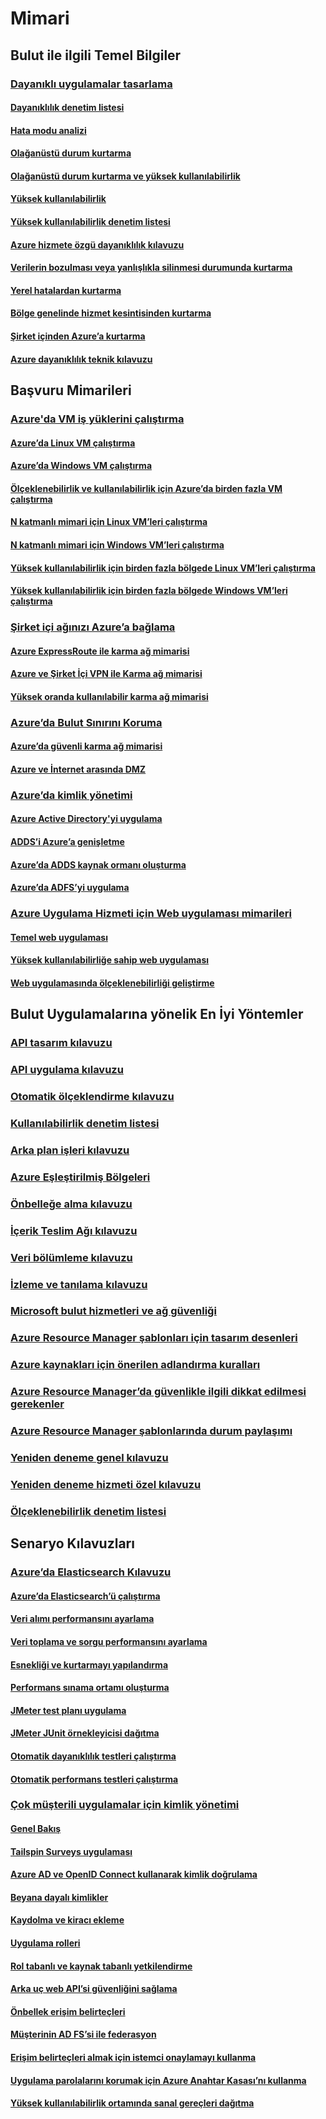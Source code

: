 # Mimari

## Bulut ile ilgili Temel Bilgiler

### [Dayanıklı uygulamalar tasarlama](guidance-resiliency-overview.md)
#### [Dayanıklılık denetim listesi](guidance-resiliency-checklist.md)
#### [Hata modu analizi](guidance-resiliency-failure-mode-analysis.md)
#### [Olağanüstü durum kurtarma](..\resiliency\resiliency-disaster-recovery-azure-applications.md)
#### [Olağanüstü durum kurtarma ve yüksek kullanılabilirlik](..\resiliency\resiliency-disaster-recovery-high-availability-azure-applications.md)
#### [Yüksek kullanılabilirlik](..\resiliency\resiliency-high-availability-azure-applications.md)
#### [Yüksek kullanılabilirlik denetim listesi](..\resiliency\resiliency-high-availability-checklist.md)
#### [Azure hizmete özgü dayanıklılık kılavuzu](..\resiliency\resiliency-service-guidance-index.md)
#### [Verilerin bozulması veya yanlışlıkla silinmesi durumunda kurtarma](..\resiliency\resiliency-technical-guidance-recovery-data-corruption.md)
#### [Yerel hatalardan kurtarma](..\resiliency\resiliency-technical-guidance-recovery-local-failures.md)
#### [Bölge genelinde hizmet kesintisinden kurtarma](..\resiliency\resiliency-technical-guidance-recovery-loss-azure-region.md)
#### [Şirket içinden Azure’a kurtarma](..\resiliency\resiliency-technical-guidance-recovery-on-premises-azure.md)
#### [Azure dayanıklılık teknik kılavuzu](..\resiliency\resiliency-technical-guidance.md)


## Başvuru Mimarileri

### [Azure'da VM iş yüklerini çalıştırma](guidance-ra-compute.md)
#### [Azure’da Linux VM çalıştırma](guidance-compute-single-vm-linux.md)
#### [Azure’da Windows VM çalıştırma](guidance-compute-single-vm.md)
#### [Ölçeklenebilirlik ve kullanılabilirlik için Azure’da birden fazla VM çalıştırma](guidance-compute-multi-vm.md)
#### [N katmanlı mimari için Linux VM’leri çalıştırma](guidance-compute-n-tier-vm-linux.md)
#### [N katmanlı mimari için Windows VM’leri çalıştırma](guidance-compute-n-tier-vm.md)
#### [Yüksek kullanılabilirlik için birden fazla bölgede Linux VM’leri çalıştırma](guidance-compute-multiple-datacenters-linux.md)
#### [Yüksek kullanılabilirlik için birden fazla bölgede Windows VM’leri çalıştırma](guidance-compute-multiple-datacenters.md)

### [Şirket içi ağınızı Azure’a bağlama](guidance-ra-hybrid-networking.md)
#### [Azure ExpressRoute ile karma ağ mimarisi](guidance-hybrid-network-expressroute.md)
#### [Azure ve Şirket İçi VPN ile Karma ağ mimarisi](guidance-hybrid-network-vpn.md)
#### [Yüksek oranda kullanılabilir karma ağ mimarisi](guidance-hybrid-network-expressroute-vpn-failover.md)

### [Azure’da Bulut Sınırını Koruma](guidance-ra-network-security.md)
#### [Azure’da güvenli karma ağ mimarisi](guidance-iaas-ra-secure-vnet-hybrid.md)
#### [Azure ve İnternet arasında DMZ](guidance-iaas-ra-secure-vnet-dmz.md)

### [Azure’da kimlik yönetimi](guidance-ra-identity.md)
#### [Azure Active Directory'yi uygulama](guidance-identity-aad.md)
#### [ADDS’i Azure’a genişletme](guidance-identity-adds-extend-domain.md)
#### [Azure’da ADDS kaynak ormanı oluşturma](guidance-identity-adds-resource-forest.md)
#### [Azure’da ADFS’yi uygulama](guidance-identity-adfs.md)

### [Azure Uygulama Hizmeti için Web uygulaması mimarileri](guidance-ra-app-service.md)
#### [Temel web uygulaması](guidance-web-apps-basic.md)
#### [Yüksek kullanılabilirliğe sahip web uygulaması](guidance-web-apps-multi-region.md)
#### [Web uygulamasında ölçeklenebilirliği geliştirme](guidance-web-apps-scalability.md)


## Bulut Uygulamalarına yönelik En İyi Yöntemler

### [API tasarım kılavuzu](..\best-practices-api-design.md)
### [API uygulama kılavuzu](..\best-practices-api-implementation.md)
### [Otomatik ölçeklendirme kılavuzu](..\best-practices-auto-scaling.md)
### [Kullanılabilirlik denetim listesi](..\best-practices-availability-checklist.md)
### [Arka plan işleri kılavuzu](..\best-practices-background-jobs.md)
### [Azure Eşleştirilmiş Bölgeleri](..\best-practices-availability-paired-regions.md)
### [Önbelleğe alma kılavuzu](..\best-practices-caching.md)
### [İçerik Teslim Ağı kılavuzu](..\best-practices-cdn.md)
### [Veri bölümleme kılavuzu](..\best-practices-data-partitioning.md)
### [İzleme ve tanılama kılavuzu](..\best-practices-monitoring.md)
### [Microsoft bulut hizmetleri ve ağ güvenliği](..\best-practices-network-security.md)
### [Azure Resource Manager şablonları için tasarım desenleri](..\best-practices-resource-manager-design-templates.md)
### [Azure kaynakları için önerilen adlandırma kuralları](guidance-naming-conventions.md)
### [Azure Resource Manager’da güvenlikle ilgili dikkat edilmesi gerekenler](..\best-practices-resource-manager-security.md)
### [Azure Resource Manager şablonlarında durum paylaşımı](..\best-practices-resource-manager-state.md)
### [Yeniden deneme genel kılavuzu](..\best-practices-retry-general.md)
### [Yeniden deneme hizmeti özel kılavuzu](..\best-practices-retry-service-specific.md)
### [Ölçeklenebilirlik denetim listesi](..\best-practices-scalability-checklist.md)


## Senaryo Kılavuzları

### [Azure’da Elasticsearch Kılavuzu](guidance-elasticsearch.md)
#### [Azure’da Elasticsearch’ü çalıştırma](guidance-elasticsearch-running-on-azure.md)
#### [Veri alımı performansını ayarlama](guidance-elasticsearch-tuning-data-ingestion-performance.md)
#### [Veri toplama ve sorgu performansını ayarlama](guidance-elasticsearch-tuning-data-aggregation-and-query-performance.md)
#### [Esnekliği ve kurtarmayı yapılandırma](guidance-elasticsearch-configuring-resilience-and-recovery.md)
#### [Performans sınama ortamı oluşturma](guidance-elasticsearch-creating-performance-testing-environment.md)
#### [JMeter test planı uygulama](guidance-elasticsearch-implementing-jmeter-test-plan.md)
#### [JMeter JUnit örnekleyicisi dağıtma](guidance-elasticsearch-deploying-jmeter-junit-sampler.md)
#### [Otomatik dayanıklılık testleri çalıştırma](guidance-elasticsearch-running-automated-resilience-tests.md)
#### [Otomatik performans testleri çalıştırma](guidance-elasticsearch-running-automated-performance-tests.md)

### [Çok müşterili uygulamalar için kimlik yönetimi](guidance-multitenant-identity.md)
#### [Genel Bakış](guidance-multitenant-identity-intro.md)
#### [Tailspin Surveys uygulaması](guidance-multitenant-identity-tailspin.md)
#### [Azure AD ve OpenID Connect kullanarak kimlik doğrulama](guidance-multitenant-identity-authenticate.md)
#### [Beyana dayalı kimlikler](guidance-multitenant-identity-claims.md)
#### [Kaydolma ve kiracı ekleme](guidance-multitenant-identity-signup.md)
#### [Uygulama rolleri](guidance-multitenant-identity-app-roles.md)
#### [Rol tabanlı ve kaynak tabanlı yetkilendirme](guidance-multitenant-identity-authorize.md)
#### [Arka uç web API’si güvenliğini sağlama](guidance-multitenant-identity-web-api.md)
#### [Önbellek erişim belirteçleri](guidance-multitenant-identity-token-cache.md)
#### [Müşterinin AD FS’si ile federasyon](guidance-multitenant-identity-adfs.md)
#### [Erişim belirteçleri almak için istemci onaylamayı kullanma](guidance-multitenant-identity-client-assertion.md)
#### [Uygulama parolalarını korumak için Azure Anahtar Kasası’nı kullanma](guidance-multitenant-identity-keyvault.md)
#### [Yüksek kullanılabilirlik ortamında sanal gereçleri dağıtma](guidance-nva-ha.md)


<!--HONumber=Nov16_HO4-->



